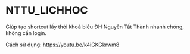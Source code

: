 # NTTU_LICHHOC
Giúp tạo shortcut lấy thời khoá biểu ĐH Nguyễn Tất Thành nhanh chóng, không cần login.

Cách sử dụng: https://youtu.be/k4iGKGkrwm8

<!--- Code: http://lichhoc.ultimatefreehost.in/lichhocnttu.php?MSSV=[mã số sinh viên] -->
